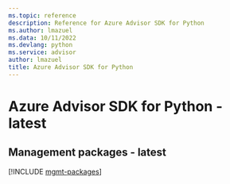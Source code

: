 ```yaml
---
ms.topic: reference
description: Reference for Azure Advisor SDK for Python
ms.author: lmazuel
ms.data: 10/11/2022
ms.devlang: python
ms.service: advisor
author: lmazuel
title: Azure Advisor SDK for Python
---
```

# Azure Advisor SDK for Python - latest

## Management packages - latest
[!INCLUDE [mgmt-packages](advisor-mgmt-index.md)]